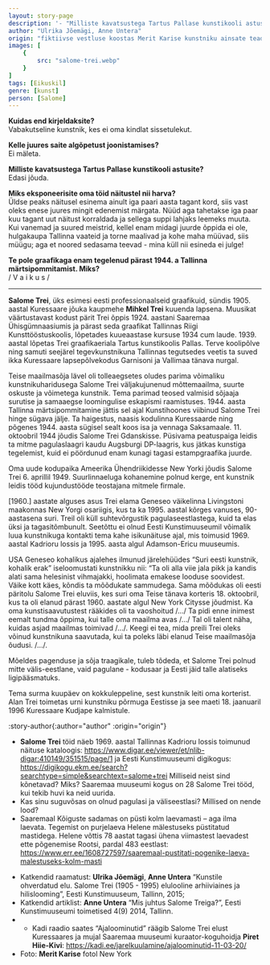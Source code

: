 ```yaml
---
layout: story-page
description: '- "Milliste kavatsustega Tartus Pallase kunstikooli astusite?" - "Edasi jõuda."'
author: "Ulrika Jõemägi, Anne Untera"
origin: "fiktiivse vestluse koostas Merit Karise kunstniku ainsate teadaolevate tsitaatidega tema elu ja loomingut käsitlevast raamatust “Kunstile ohverdatud elu”."
images: [
    {
        src: "salome-trei.webp"
    }
]
tags: [Eikuskil]
genre: [kunst]
person: [Salome]
---
```


<!-- # {{ $doc.title }} -->


**Kuidas end kirjeldaksite?** \
Vabakutseline kunstnik, kes ei oma kindlat sissetulekut.

**Kelle juures saite algõpetust joonistamises?** \
Ei mäleta.

**Milliste kavatsustega Tartus Pallase kunstikooli astusite?** \
Edasi jõuda.

**Miks eksponeerisite oma töid näitustel nii harva?** \
Üldse peaks näitusel esinema ainult iga paari aasta tagant kord, siis vast oleks enese juures mingit edenemist märgata. Nüüd aga tahetakse iga paar kuu tagant uut näitust korraldada ja sellega suppi lahjaks leemeks muuta. Kui vanemad ja suured meistrid, kellel enam midagi juurde õppida ei ole, hulgakaupa Tallinna vaateid ja torne maalivad ja kohe maha müüvad, siis müügu; aga et noored sedasama teevad - mina küll nii esineda ei julge! 

**Te pole graafikaga enam tegelenud pärast 1944. a Tallinna märtsipommitamist. Miks?** \
/ V a i k u s /

<hr />

**Salome Trei**, üks esimesi eesti professionaalseid graafikuid, sündis 1905. aastal Kuressaare jõuka kaupmehe **Mihkel Trei** kuuenda lapsena. Muusikat väärtustavast kodust pärit Trei õppis 1924. aastani Saaremaa Ühisgümnaasiumis ja pärast seda graafikat Tallinnas Riigi Kunsttööstuskoolis, lõpetades kuueaastase kursuse 1934 cum laude. 1939. aastal lõpetas Trei graafikaeriala Tartus kunstikoolis Pallas. Terve koolipõlve ning samuti seejärel tegevkunstnikuna Tallinnas tegutsedes veetis ta suved ikka Kuressaare lapsepõlvekodus Garnisoni ja Vallimaa tänava nurgal.

Teise maailmasõja lävel oli tolleaegsetes oludes parima võimaliku kunstnikuharidusega Salome Trei väljakujunenud mõttemaailma, suurte oskuste ja võimetega kunstnik. Tema parimad teosed valmisid sõjaaja surutise ja samaaegse loomingulise eskapismi raamistuses. 1944. aasta Tallinna märtsipommitamine jättis sel ajal Kunstihoones viibinud Salome Trei hinge sügava jälje. Ta haigestus, naasis kodulinna Kuressaarde ning põgenes 1944. aasta sügisel sealt koos isa ja vennaga Saksamaale. 11. oktoobril 1944 jõudis Salome Trei Gdanskisse. Püsivama peatuspaiga leidis ta mitme pagulaslaagri kaudu Augsburgi DP-laagris, kus jätkas kunstiga tegelemist, kuid ei pöördunud enam kunagi tagasi estampgraafika juurde.

Oma uude kodupaika Ameerika Ühendriikidesse New Yorki jõudis Salome Trei 6. aprillil 1949. Suurlinnaeluga kohanemine polnud kerge, ent kunstnik leidis tööd kujundustööde teostajana mitmele firmale. 

[1960.] aastate alguses asus Trei elama Geneseo väikelinna Livingstoni maakonnas New Yorgi osariigis, kus ta ka 1995. aastal kõrges vanuses, 90-aastasena suri. Treil oli küll suhtevõrgustik pagulaseestlastega, kuid ta elas üksi ja tagasitõmbunult. Seetõttu ei olnud Eesti Kunstimuuseumil võimalik luua kunstnikuga kontakti tema kahe isikunäituse ajal, mis toimusid 1969. aastal Kadrioru lossis ja 1995. aasta algul Adamson-Ericu muuseumis.

USA Geneseo kohalikus ajalehes ilmunud järelehüüdes “Suri eesti kunstnik, kohalik erak” iseloomustati kunstnikku nii: “Ta oli alla viie jala pikk ja kandis alati sama helesinist vihmajakki, hoolimata emakese looduse soovidest. Väike kott käes, kõndis ta mõõdukate sammudega. Sama mõõdukas oli eesti päritolu Salome Trei eluviis, kes suri oma Teise tänava korteris 18. oktoobril, kus ta oli elanud pärast 1960. aastate algul New York Citysse jõudmist. Ka oma kunstisaavutustest rääkides oli ta vaoshoitud /…/ Ta pidi enne inimest eemalt tundma õppima, kui talle oma maailma avas /…/ Tal oli talent näha, kuidas asjad maailmas toimivad /…/. Keegi ei tea, mida preili Trei oleks võinud kunstnikuna saavutada, kui ta poleks läbi elanud Teise maailmasõja õudusi. /…/. 

Mõeldes pagenduse ja sõja traagikale, tuleb tõdeda, et Salome Trei polnud mitte välis-eestlane, vaid pagulane - kodusaar ja Eesti jäid talle alatiseks ligipääsmatuks.

Tema surma kuupäev on kokkuleppeline, sest kunstnik leiti oma korterist. Alan Trei toimetas urni kunstniku põrmuga Eestisse ja see maeti 18. jaanuaril 1996 Kuressaare Kudjape kalmistule. 





:story-author{:author="author" :origin="origin"}

<details-wrapper summary="Mis mõtted tekkisid?">

- **Salome Trei** töid näeb 1969. aastal Tallinnas Kadrioru lossis toimunud näituse kataloogis: https://www.digar.ee/viewer/et/nlib-digar:410149/351515/page/1 ja Eesti Kunstimuuseumi digikogus: https://digikogu.ekm.ee/search?searchtype=simple&searchtext=salome+trei Milliseid neist sind kõnetavad? Miks? Saaremaa muuseumi kogus on 28 Salome Trei tööd, kui tekib huvi ka neid uurida.
- Kas sinu suguvõsas on olnud pagulasi ja väliseestlasi? Millised on nende lood? 
- Saaremaal Kõiguste sadamas on püsti kolm laevamasti – aga ilma laevata. Tegemist on purjelaeva Helene mälestuseks püstitatud mastidega. Helene võttis 78 aastat tagasi ühena viimastest laevadest ette põgenemise Rootsi, pardal 483 eestlast: https://www.err.ee/1608727597/saaremaal-pustitati-pogenike-laeva-malestuseks-kolm-masti


</details-wrapper>


<details-wrapper summary="Allikad" class="text-sm" icon="icon-park-outline:document-folder">

- Katkendid raamatust: **Ulrika Jõemägi**, **Anne Untera** “Kunstile ohverdatud elu. Salome Trei (1905 - 1995) elulooline arhiiviaines ja hilislooming”, Eesti Kunstimuuseum, Tallinn, 2015;
- Katkendid artiklist: **Anne Untera** “Mis juhtus Salome Treiga?”, Eesti Kunstimuuseumi toimetised 4(9) 2014, Tallinn.
- - Kadi raadio saates “Ajaloominutid” räägib Salome Trei elust Kuressaares ja mujal Saaremaa muuseumi kuraator-koguhoidja **Piret Hiie-Kivi**: https://kadi.ee/jarelkuulamine/ajaloominutid-11-03-20/
- Foto: **Merit Karise** fotol New York

</details-wrapper>